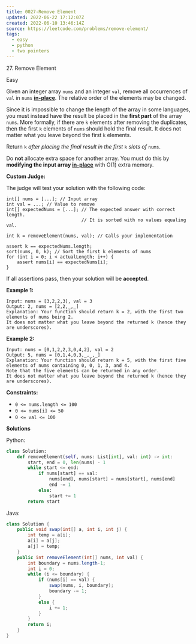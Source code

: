 ```yaml
---
title: 0027-Remove Element
updated: 2022-06-22 17:12:07Z
created: 2022-06-10 13:46:14Z
source: https://leetcode.com/problems/remove-element/
tags:
  - easy
  - python
  - two pointers
---
```


27\. Remove Element

Easy

Given an integer array `nums` and an integer `val`, remove all occurrences of `val` in `nums` [**in-place**](https://en.wikipedia.org/wiki/In-place_algorithm). The relative order of the elements may be changed.

Since it is impossible to change the length of the array in some languages, you must instead have the result be placed in the **first part** of the array `nums`. More formally, if there are `k` elements after removing the duplicates, then the first `k` elements of `nums` should hold the final result. It does not matter what you leave beyond the first `k` elements.

Return `k` *after placing the final result in the first* `k` *slots of* `nums`.

Do **not** allocate extra space for another array. You must do this by **modifying the input array [in-place](https://en.wikipedia.org/wiki/In-place_algorithm)** with O(1) extra memory.

**Custom Judge:**

The judge will test your solution with the following code:

```
int[] nums = [...]; // Input array
int val = ...; // Value to remove
int[] expectedNums = [...]; // The expected answer with correct length.
                            // It is sorted with no values equaling val.

int k = removeElement(nums, val); // Calls your implementation

assert k == expectedNums.length;
sort(nums, 0, k); // Sort the first k elements of nums
for (int i = 0; i < actualLength; i++) {
    assert nums[i] == expectedNums[i];
}

```

If all assertions pass, then your solution will be **accepted**.

**Example 1:**

```
Input: nums = [3,2,2,3], val = 3
Output: 2, nums = [2,2,_,_]
Explanation: Your function should return k = 2, with the first two elements of nums being 2.
It does not matter what you leave beyond the returned k (hence they are underscores).

```

**Example 2:**

```
Input: nums = [0,1,2,2,3,0,4,2], val = 2
Output: 5, nums = [0,1,4,0,3,_,_,_]
Explanation: Your function should return k = 5, with the first five elements of nums containing 0, 0, 1, 3, and 4.
Note that the five elements can be returned in any order.
It does not matter what you leave beyond the returned k (hence they are underscores).

```

**Constraints:**

- `0 <= nums.length <= 100`
- `0 <= nums[i] <= 50`
- `0 <= val <= 100`

**Solutions**

Python:

```python
class Solution:
    def removeElement(self, nums: List[int], val: int) -> int:
        start, end = 0, len(nums) - 1
        while start <= end:
            if nums[start] == val:
                nums[end], nums[start] = nums[start], nums[end]
                end -= 1
            else:
                start += 1
        return start
```

Java:

```java
class Solution {
    public void swap(int[] a, int i, int j) {
        int temp = a[i];
        a[i] = a[j];
        a[j] = temp;
    }
    public int removeElement(int[] nums, int val) {
        int boundary = nums.length-1;
        int i = 0;
        while (i <= boundary) {
            if (nums[i] == val) {
                swap(nums, i, boundary);
                boundary -= 1;
            }
            else {
                i += 1;
            }
        }        
        return i;
    }
}
```